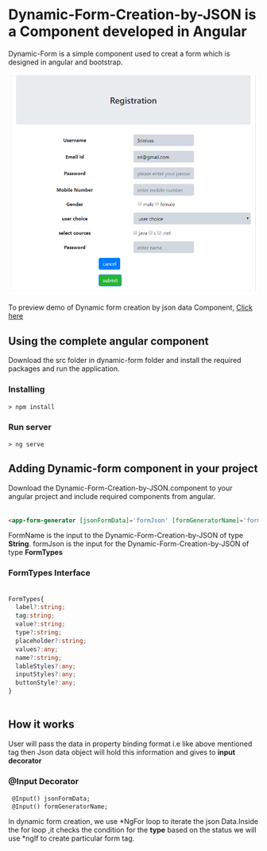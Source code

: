 # Dynamic-Form-Creation-by-JSON is a Component developed in Angular
Dynamic-Form is a simple component used to creat a form which is designed in angular and bootstrap.

<p align="center">
    <img  alt="Dynamic-Form-Creation-by-JSON" src="Images/dynamic-form-output.png" class="img-responsive">
</p>

To preview demo of Dynamic form creation by json data Component, [Click here](https://angular-sllofh.stackblitz.io)

## Using the complete angular component

Download the src folder in dynamic-form folder and install the required packages and run the application.

### Installing

```
> npm install
```

### Run server

```
> ng serve
```

## Adding Dynamic-form component in your project
 Download the Dynamic-Form-Creation-by-JSON.component to your angular project and include required components from angular.

```html

<app-form-generator [jsonFormData]='formJson' [formGeneratorName]='formName'></app-form-generator>

```
FormName is the input to the Dynamic-Form-Creation-by-JSON of type **String**.
formJson is the input for the Dynamic-Form-Creation-by-JSON of type **FormTypes**

### FormTypes Interface

```typescript

FormTypes{
  label?:string;
  tag:string;
  value?:string;
  type?:string;
  placeholder?:string;
  values?:any;
  name?:string;
  lableStyles?:any;
  inputStyles?:any;
  buttonStyle?:any;
}
  
```

## How it works
  
   User will pass the data in property binding format i.e like above mentioned tag
    then Json data object will hold this information and gives to **input decorator**
    
### @Input Decorator

     @Input() jsonFormData;
     @Input() formGeneratorName;

In dynamic form creation, we use *NgFor loop to iterate the json Data.Inside the for loop ,it checks the condition 
for the **type** based on the status we will use *ngIf to create particular form tag.

